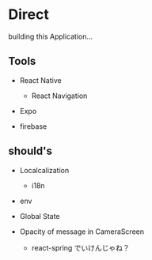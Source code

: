 # Direct

building this Application...

## Tools

- React Native

  - React Navigation

- Expo

- firebase

## should's

- Localcalization

  - i18n

- env

- Global State

- Opacity of message in CameraScreen

  - react-spring でいけんじゃね？
